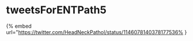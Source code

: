 # tweetsForENTPath5

{% embed url="https://twitter.com/HeadNeckPathol/status/1146078140378177536% }

